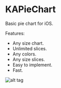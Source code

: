 KAPieChart
==========

Basic pie chart for iOS.

Features:
- Any size chart.
- Unlimited slices.
- Any colors.
- Any size slices.
- Easy to implement.
- Fast.

![alt tag](http://thepearapps.com/pieChart@2x.png)

